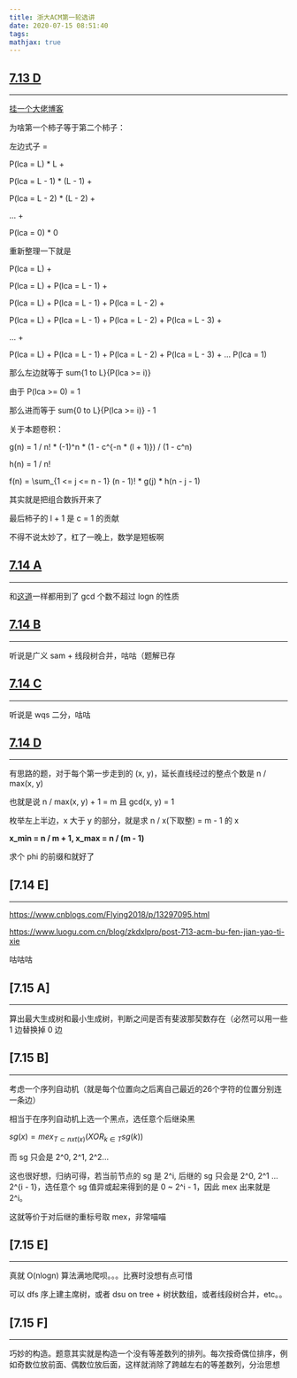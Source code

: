 ```yaml
---
title: 浙大ACM第一轮选讲
date: 2020-07-15 08:51:40
tags:
mathjax: true
---
```


## [7.13 D](https://zjusummer.contest.codeforces.com/group/clkkguw3vK/contest/102643/problem/D)
-----

[挂一个大佬博客](https://www.luogu.com.cn/blog/zyxxs/post-713-d-ti-ti-xie)

为啥第一个柿子等于第二个柿子：

左边式子 = 

P(lca = L) * L +

P(lca = L - 1) * (L - 1) +

P(lca = L - 2) * (L - 2) + 

… + 

P(lca = 0) * 0

重新整理一下就是

P(lca = L) + 

P(lca = L) + P(lca = L - 1) +

P(lca = L) + P(lca = L - 1) + P(lca = L - 2) +

P(lca = L) + P(lca = L - 1) + P(lca = L - 2) + P(lca = L - 3) +

… +

 P(lca = L) + P(lca = L - 1) + P(lca = L - 2) + P(lca = L - 3) + … P(lca = 1)

那么左边就等于 sum{1 to L}{P(lca >= i)}

由于 P(lca >= 0) = 1

那么进而等于 sum{0 to L}{P(lca >= i)} - 1



关于本题卷积：

g(n) = 1 / n! * (-1)^n * (1 - c^{-n * (l + 1)}) / (1 - c^n)

h(n) = 1 / n!

f(n) = \sum_{1 <= j <= n - 1} (n - 1)! * g(j) * h(n - j - 1)

其实就是把组合数拆开来了

最后柿子的 l + 1 是 c = 1 的贡献

不得不说太妙了，杠了一晚上，数学是短板啊

## [7.14 A](https://zjusummer.contest.codeforces.com/group/clkkguw3vK/contest/102647/problem/A)
-----

和[这道](https://codeforces.com/contest/1230/problem/E)一样都用到了 gcd 个数不超过 logn 的性质

## [7.14 B](https://zjusummer.contest.codeforces.com/group/clkkguw3vK/contest/102647/problem/B)
-----

听说是广义 sam + 线段树合并，咕咕（题解已存

## [7.14 C](https://zjusummer.contest.codeforces.com/group/clkkguw3vK/contest/102647/problem/C)
-----

听说是 wqs 二分，咕咕

## [7.14 D](https://zjusummer.contest.codeforces.com/group/clkkguw3vK/contest/102647/problem/D)
-----

有思路的题，对于每个第一步走到的 (x, y)，延长直线经过的整点个数是 n / max(x, y)

也就是说 n / max(x, y) + 1 = m 且 gcd(x, y) = 1

枚举左上半边，x 大于 y 的部分，就是求 n / x(下取整) = m - 1 的 x

**x_min = n / m + 1, x_max = n / (m - 1)**

求个 phi 的前缀和就好了

## [7.14 E]
-----

https://www.cnblogs.com/Flying2018/p/13297095.html

https://www.luogu.com.cn/blog/zkdxlpro/post-713-acm-bu-fen-jian-yao-ti-xie

咕咕咕

## [7.15 A]
-----

算出最大生成树和最小生成树，判断之间是否有斐波那契数存在（必然可以用一些 1 边替换掉 0 边

## [7.15 B]
-----

考虑一个序列自动机（就是每个位置向之后离自己最近的26个字符的位置分别连一条边）

相当于在序列自动机上选一个黑点，选任意个后继染黑

$sg(x) = mex_{T \subset nxt(x)}(XOR_{k\in T}sg(k))$

而 sg 只会是 2^0, 2^1, 2^2...

这也很好想，归纳可得，若当前节点的 sg 是 2^i, 后继的 sg 只会是 2^0, 2^1 ... 2^{i - 1}，选任意个 sg 值异或起来得到的是 0 ~ 2^i - 1，因此 mex 出来就是 2^i。

这就等价于对后继的重标号取 mex，非常喵喵

## [7.15 E]
-----

真就 O(nlogn) 算法满地爬呗。。。比赛时没想有点可惜

可以 dfs 序上建主席树，或者 dsu on tree + 树状数组，或者线段树合并，etc。。

## [7.15 F]
-----

巧妙的构造。题意其实就是构造一个没有等差数列的排列。每次按奇偶位排序，例如奇数位放前面、偶数位放后面，这样就消除了跨越左右的等差数列，分治思想